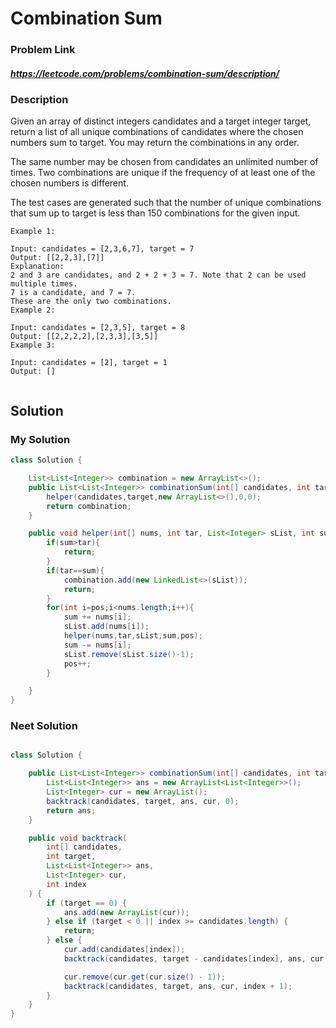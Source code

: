 
# Combination Sum

### Problem Link 
##### https://leetcode.com/problems/combination-sum/description/
### Description
Given an array of distinct integers candidates and a target integer target, return a list of all unique combinations of candidates where the chosen numbers sum to target. You may return the combinations in any order.

The same number may be chosen from candidates an unlimited number of times. Two combinations are unique if the 
frequency
 of at least one of the chosen numbers is different.

The test cases are generated such that the number of unique combinations that sum up to target is less than 150 combinations for the given input.
```
Example 1:

Input: candidates = [2,3,6,7], target = 7
Output: [[2,2,3],[7]]
Explanation:
2 and 3 are candidates, and 2 + 2 + 3 = 7. Note that 2 can be used multiple times.
7 is a candidate, and 7 = 7.
These are the only two combinations.
Example 2:

Input: candidates = [2,3,5], target = 8
Output: [[2,2,2,2],[2,3,3],[3,5]]
Example 3:

Input: candidates = [2], target = 1
Output: []
 
```

## Solution 
### My Solution

```java
class Solution {

    List<List<Integer>> combination = new ArrayList<>();
    public List<List<Integer>> combinationSum(int[] candidates, int target) {
        helper(candidates,target,new ArrayList<>(),0,0);
        return combination;
    }

    public void helper(int[] nums, int tar, List<Integer> sList, int sum, int pos){
        if(sum>tar){
            return;
        }
        if(tar==sum){
            combination.add(new LinkedList<>(sList));
            return;
        }
        for(int i=pos;i<nums.length;i++){
            sum += nums[i];
            sList.add(nums[i]);
            helper(nums,tar,sList,sum,pos);
            sum -= nums[i];
            sList.remove(sList.size()-1);
            pos++;
        }

    }
}
```
### Neet Solution

```java

class Solution {

    public List<List<Integer>> combinationSum(int[] candidates, int target) {
        List<List<Integer>> ans = new ArrayList<List<Integer>>();
        List<Integer> cur = new ArrayList();
        backtrack(candidates, target, ans, cur, 0);
        return ans;
    }

    public void backtrack(
        int[] candidates,
        int target,
        List<List<Integer>> ans,
        List<Integer> cur,
        int index
    ) {
        if (target == 0) {
            ans.add(new ArrayList(cur));
        } else if (target < 0 || index >= candidates.length) {
            return;
        } else {
            cur.add(candidates[index]);
            backtrack(candidates, target - candidates[index], ans, cur, index);

            cur.remove(cur.get(cur.size() - 1));
            backtrack(candidates, target, ans, cur, index + 1);
        }
    }
}


```
